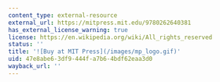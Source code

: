 ```yaml
---
content_type: external-resource
external_url: https://mitpress.mit.edu/9780262640381
has_external_license_warning: true
license: https://en.wikipedia.org/wiki/All_rights_reserved
status: ''
title: '![Buy at MIT Press](/images/mp_logo.gif)'
uid: 47e8abe6-3df9-444f-a7b6-4bdf62eaa3d0
wayback_url: ''
---
```

